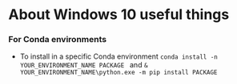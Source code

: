 # About Windows 10 useful things
### For Conda environments
* To install in a specific Conda environment ```conda install -n YOUR_ENVIRONMENT_NAME PACKAGE ``` and ```& YOUR_ENVIRONMENT_NAME\python.exe -m pip install PACKAGE```
